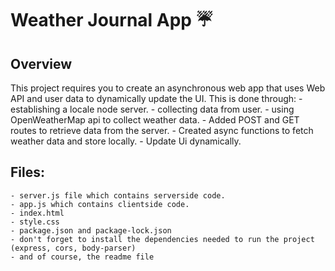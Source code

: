 # Weather Journal App ☔

## Overview
This project requires you to create an asynchronous web app that uses Web API and user data to dynamically update the UI. This is done through:
    - establishing a locale node server.
    - collecting data from user.
    - using OpenWeatherMap api to collect weather data.
    - Added POST and GET routes to retrieve data from the server.
    - Created async functions to fetch weather data and store locally.
    - Update Ui dynamically.

## Files:
    - server.js file which contains serverside code.
    - app.js which contains clientside code.
    - index.html
    - style.css
    - package.json and package-lock.json
    - don't forget to install the dependencies needed to run the project (express, cors, body-parser)
    - and of course, the readme file
